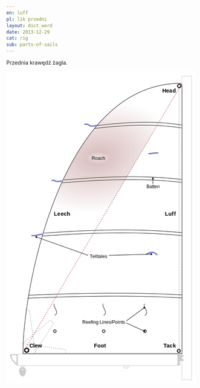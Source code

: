 ```yaml
---
en: luff
pl: lik przedni
layout: dict_word
date: 2013-12-29
cat: rig
sub: parts-of-sails
---
```


Przednia krawędź żagla.

![części żagla](/img/dict/parts_of_a_sail.png)

